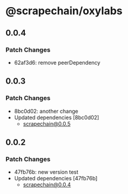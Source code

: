 # @scrapechain/oxylabs

## 0.0.4

### Patch Changes

- 62af3d6: remove peerDependency

## 0.0.3

### Patch Changes

- 8bc0d02: another change
- Updated dependencies [8bc0d02]
  - scrapechain@0.0.5

## 0.0.2

### Patch Changes

- 47fb76b: new version test
- Updated dependencies [47fb76b]
  - scrapechain@0.0.4
